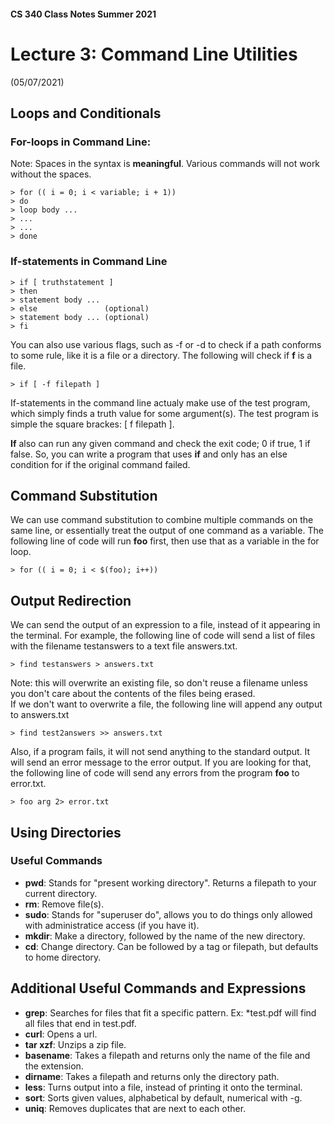 #### CS 340 Class Notes Summer 2021 
# Lecture 3: Command Line Utilities
(05/07/2021)

## Loops and Conditionals

### For-loops in Command Line:
Note: Spaces in the syntax is **meaningful**.  Various commands will not work without the spaces. 

```
> for (( i = 0; i < variable; i + 1)) 
> do
> loop body ...
> ...
> ...
> done
```
### If-statements in Command Line

```
> if [ truthstatement ]
> then
> statement body ...
> else               (optional)
> statement body ... (optional)
> fi
```
You can also use various flags, such as -f or -d to check if a path conforms to some rule, like it is a file or a directory. The following will check if **f** is a file. 

```
> if [ -f filepath ]
```

If-statements in the command line actualy make use of the test program, which simply finds a truth value for some argument(s). The test program is simple the square brackes: [ f filepath ].  

**If** also can run any given command and check the exit code; 0 if true, 1 if false. So, you can write a program that uses **if** and only has an else condition for if the original command failed. 

## Command Substitution 
We can use command substitution to combine multiple commands on the same line, or essentially treat the output of one command as a variable. The following line   of code will run **foo** first, then use that as a variable in the for loop. 

```
> for (( i = 0; i < $(foo); i++))
```

## Output Redirection

We can send the output of an expression to a file, instead of it appearing in the terminal. For example, the following line of code will send a list of files with the filename testanswers to a text file answers.txt.  

```
> find testanswers > answers.txt
```

Note: this will overwrite an existing file, so don't reuse a filename unless you don't care about the contents of the files being erased.   
If we don't want to overwrite a file, the following line will append any output to answers.txt

```
> find test2answers >> answers.txt
```
Also, if a program fails, it will not send anything to the standard output. It will send an error message to the error output. If you are looking for that, the following line of code will send any errors from the program **foo** to error.txt.

```
> foo arg 2> error.txt
```

## Using Directories

### Useful Commands

* **pwd**: Stands for "present working directory". Returns a filepath to your current directory.
* **rm**: Remove file(s).
* **sudo**: Stands for "superuser do", allows you to do things only allowed with administratice access (if you have it).
*  **mkdir**: Make a directory, followed by the name of the new directory.
*  **cd**: Change directory. Can be followed by a tag or filepath, but defaults to home directory.

## Additional Useful Commands and Expressions

* **grep**: Searches for files that fit a specific pattern. Ex: *test.pdf will find all files that end in test.pdf. 
* **curl**: Opens a url.
* **tar xzf**: Unzips a zip file. 
* **basename**: Takes a filepath and returns only the name of the file and the extension. 
* **dirname**: Takes a filepath and returns only the directory path.
* **less**: Turns output into a file, instead of printing it onto the terminal.
* **sort**: Sorts given values, alphabetical by default, numerical with -g.
* **uniq**: Removes duplicates that are next to each other.
























